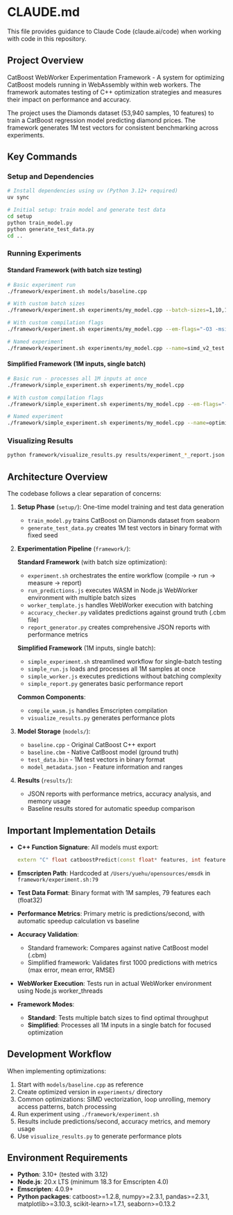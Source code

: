 # CLAUDE.md

This file provides guidance to Claude Code (claude.ai/code) when working with code in this repository.

## Project Overview

CatBoost WebWorker Experimentation Framework - A system for optimizing CatBoost models running in WebAssembly within web workers. The framework automates testing of C++ optimization strategies and measures their impact on performance and accuracy.

The project uses the Diamonds dataset (53,940 samples, 10 features) to train a CatBoost regression model predicting diamond prices. The framework generates 1M test vectors for consistent benchmarking across experiments.

## Key Commands

### Setup and Dependencies
```bash
# Install dependencies using uv (Python 3.12+ required)
uv sync

# Initial setup: train model and generate test data
cd setup
python train_model.py
python generate_test_data.py
cd ..
```

### Running Experiments

#### Standard Framework (with batch size testing)
```bash
# Basic experiment run
./framework/experiment.sh models/baseline.cpp

# With custom batch sizes
./framework/experiment.sh experiments/my_model.cpp --batch-sizes=1,10,100,1000,10000

# With custom compilation flags
./framework/experiment.sh experiments/my_model.cpp --em-flags="-O3 -msimd128"

# Named experiment
./framework/experiment.sh experiments/my_model.cpp --name=simd_v2_test
```

#### Simplified Framework (1M inputs, single batch)
```bash
# Basic run - processes all 1M inputs at once
./framework/simple_experiment.sh experiments/my_model.cpp

# With custom compilation flags
./framework/simple_experiment.sh experiments/my_model.cpp --em-flags="-O3 -msimd128"

# Named experiment
./framework/simple_experiment.sh experiments/my_model.cpp --name=optimized_v1
```

### Visualizing Results
```bash
python framework/visualize_results.py results/experiment_*_report.json
```

## Architecture Overview

The codebase follows a clear separation of concerns:

1. **Setup Phase** (`setup/`): One-time model training and test data generation
   - `train_model.py` trains CatBoost on Diamonds dataset from seaborn
   - `generate_test_data.py` creates 1M test vectors in binary format with fixed seed

2. **Experimentation Pipeline** (`framework/`):
   
   **Standard Framework** (with batch size optimization):
   - `experiment.sh` orchestrates the entire workflow (compile → run → measure → report)
   - `run_predictions.js` executes WASM in Node.js WebWorker environment with multiple batch sizes
   - `worker_template.js` handles WebWorker execution with batching
   - `accuracy_checker.py` validates predictions against ground truth (.cbm file)
   - `report_generator.py` creates comprehensive JSON reports with performance metrics
   
   **Simplified Framework** (1M inputs, single batch):
   - `simple_experiment.sh` streamlined workflow for single-batch testing
   - `simple_run.js` loads and processes all 1M samples at once
   - `simple_worker.js` executes predictions without batching complexity
   - `simple_report.py` generates basic performance report
   
   **Common Components**:
   - `compile_wasm.js` handles Emscripten compilation
   - `visualize_results.py` generates performance plots

3. **Model Storage** (`models/`):
   - `baseline.cpp` - Original CatBoost C++ export
   - `baseline.cbm` - Native CatBoost model (ground truth)
   - `test_data.bin` - 1M test vectors in binary format
   - `model_metadata.json` - Feature information and ranges

4. **Results** (`results/`):
   - JSON reports with performance metrics, accuracy analysis, and memory usage
   - Baseline results stored for automatic speedup comparison

## Important Implementation Details

- **C++ Function Signature**: All models must export:
  ```cpp
  extern "C" float catboostPredict(const float* features, int featureCount)
  ```

- **Emscripten Path**: Hardcoded at `/Users/yuehu/opensources/emsdk` in `framework/experiment.sh:79`

- **Test Data Format**: Binary format with 1M samples, 79 features each (float32)

- **Performance Metrics**: Primary metric is predictions/second, with automatic speedup calculation vs baseline

- **Accuracy Validation**: 
  - Standard framework: Compares against native CatBoost model (.cbm)
  - Simplified framework: Validates first 1000 predictions with metrics (max error, mean error, RMSE)

- **WebWorker Execution**: Tests run in actual WebWorker environment using Node.js worker_threads

- **Framework Modes**:
  - **Standard**: Tests multiple batch sizes to find optimal throughput
  - **Simplified**: Processes all 1M inputs in a single batch for focused optimization

## Development Workflow

When implementing optimizations:
1. Start with `models/baseline.cpp` as reference
2. Create optimized version in `experiments/` directory
3. Common optimizations: SIMD vectorization, loop unrolling, memory access patterns, batch processing
4. Run experiment using `./framework/experiment.sh`
5. Results include predictions/second, accuracy metrics, and memory usage
6. Use `visualize_results.py` to generate performance plots

## Environment Requirements

- **Python**: 3.10+ (tested with 3.12)
- **Node.js**: 20.x LTS (minimum 18.3 for Emscripten 4.0)
- **Emscripten**: 4.0.9+ 
- **Python packages**: catboost>=1.2.8, numpy>=2.3.1, pandas>=2.3.1, matplotlib>=3.10.3, scikit-learn>=1.7.1, seaborn>=0.13.2